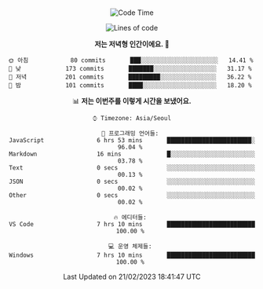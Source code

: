 <div align="center">

<br />

 <!--START_SECTION:waka-->
![Code Time](http://img.shields.io/badge/Code%20Time-299%20hrs%2055%20mins-blue)

![Lines of code](https://img.shields.io/badge/%EC%A0%80%EB%8A%94%20%EC%97%AC%ED%83%9C%EA%B9%8C%EC%A7%80%20-1%20Million%20%EC%A4%84%EC%9D%98%20%EC%BD%94%EB%93%9C%EB%A5%BC%20%EC%9E%91%EC%84%B1%ED%96%88%EC%96%B4%EC%9A%94.-blue)

**저는 저녁형 인간이에요. 🦉** 

```text
🌞 아침            80 commits       ███░░░░░░░░░░░░░░░░░░░░░░   14.41 % 
🌆 낮　           173 commits       ███████░░░░░░░░░░░░░░░░░░   31.17 % 
🌃 저녁           201 commits       █████████░░░░░░░░░░░░░░░░   36.22 % 
🌙 밤　           101 commits       ████░░░░░░░░░░░░░░░░░░░░░   18.20 % 

```


📊 **저는 이번주를 이렇게 시간을 보냈어요.** 

```text
⌚︎ Timezone: Asia/Seoul

💬 프로그래밍 언어들: 
JavaScript               6 hrs 53 mins       ████████████████████████░   96.04 % 
Markdown                 16 mins             █░░░░░░░░░░░░░░░░░░░░░░░░   03.78 % 
Text                     0 secs              ░░░░░░░░░░░░░░░░░░░░░░░░░   00.13 % 
JSON                     0 secs              ░░░░░░░░░░░░░░░░░░░░░░░░░   00.02 % 
Other                    0 secs              ░░░░░░░░░░░░░░░░░░░░░░░░░   00.02 % 

🔥 에디터들: 
VS Code                  7 hrs 10 mins       █████████████████████████   100.00 % 

💻 운영 체제들: 
Windows                  7 hrs 10 mins       █████████████████████████   100.00 % 

```


 Last Updated on 21/02/2023 18:41:47 UTC
<!--END_SECTION:waka-->

</div>
